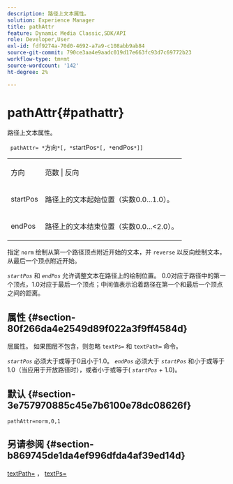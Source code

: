 ```yaml
---
description: 路径上文本属性。
solution: Experience Manager
title: pathAttr
feature: Dynamic Media Classic,SDK/API
role: Developer,User
exl-id: fdf9274a-70d0-4692-a7a9-c108abb9ab84
source-git-commit: 790ce3aa4e9aadc019d17e663fc93d7c69772b23
workflow-type: tm+mt
source-wordcount: '142'
ht-degree: 2%

---
```


# pathAttr{#pathattr}

路径上文本属性。

` pathAttr= *`方向`*[, *`startPos`*[, *`endPos`*]]`

<table id="simpletable_EC76095316AF4F07B1DDCC0D72B814CF"> 
 <tr class="strow"> 
  <td class="stentry"> <p> <span class="varname"> 方向 </span> </p> </td> 
  <td class="stentry"> <p> <span class="codeph"> 范数 </span> | <span class="codeph"> 反向 </span> </p> </td> 
 </tr> 
 <tr class="strow"> 
  <td class="stentry"> <p> <span class="varname"> startPos </span> </p> </td> 
  <td class="stentry"> <p>路径上的文本起始位置（实数0.0...1.0）。 </p> </td> 
 </tr> 
 <tr class="strow"> 
  <td class="stentry"> <p> <span class="varname"> endPos </span> </p> </td> 
  <td class="stentry"> <p>路径上的文本结束位置（实数0.0...&lt;2.0）。 </p> </td> 
 </tr> 
</table>

指定 `norm` 绘制从第一个路径顶点附近开始的文本，并 `reverse` 以反向绘制文本，从最后一个顶点附近开始。

*`startPos`* 和 *`endPos`* 允许调整文本在路径上的绘制位置。 0.0对应于路径中的第一个顶点，1.0对应于最后一个顶点；中间值表示沿着路径在第一个和最后一个顶点之间的距离。

## 属性 {#section-80f266da4e2549d89f022a3f9ff4584d}

层属性。 如果图层不包含，则忽略 `textPs=` 和 `textPath=` 命令。

*`startPos`* 必须大于或等于0且小于1.0。 *`endPos`* 必须大于 *`startPos`* 和小于或等于1.0（当应用于开放路径时），或者小于或等于( *`startPos`* + 1.0)。

## 默认 {#section-3e757970885c45e7b6100e78dc08626f}

`pathAttr=norm,0,1`

## 另请参阅 {#section-b869745de1da4ef996dfda4af39ed14d}

[textPath=](../../../../../is-api/http-ref/image-serving-api-ref/c-http-protocol-reference/c-command-reference/r-textpath.md#reference-b09cc0902dff4725bdb54d5da4076ccd) ， [textPs=](../../../../../is-api/http-ref/image-serving-api-ref/c-http-protocol-reference/c-command-reference/r-textps.md#reference-4209a2a6169f44278da2647cfb0cd767)
